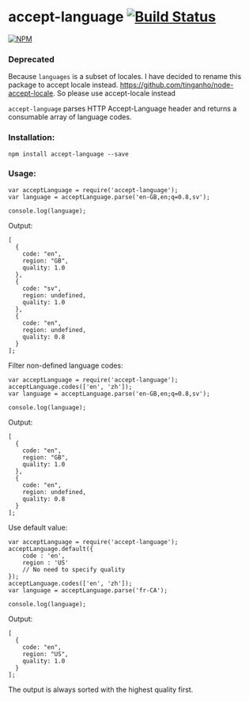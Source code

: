 accept-language [![Build Status](https://travis-ci.org/tinganho/node-accept-language.png)](https://travis-ci.org/tinganho/node-accept-language)
========================

[![NPM](https://nodei.co/npm/accept-language.png?downloads=true&stars=true)](https://nodei.co/npm/accept-language/)

### Deprecated
Because `languages` is a subset of locales. I have decided to rename this package to accept locale instead. https://github.com/tinganho/node-accept-locale. So please use accept-locale instead




`accept-language` parses HTTP Accept-Language header and returns a consumable array of language codes.

### Installation:

```
npm install accept-language --save
```

### Usage:

```
var acceptLanguage = require('accept-language');
var language = acceptLanguage.parse('en-GB,en;q=0.8,sv');

console.log(language);
```

Output:

```
[
  {
    code: "en",
    region: "GB",
    quality: 1.0
  },
  {
    code: "sv",
    region: undefined,
    quality: 1.0
  },
  {
    code: "en",
    region: undefined,
    quality: 0.8
  }
];
```

Filter non-defined language codes:

```
var acceptLanguage = require('accept-language');
acceptLanguage.codes(['en', 'zh']);
var language = acceptLanguage.parse('en-GB,en;q=0.8,sv');

console.log(language);
```

Output:
```
[
  {
    code: "en",
    region: "GB",
    quality: 1.0
  },
  {
    code: "en",
    region: undefined,
    quality: 0.8
  }
];
```

Use default value:

```
var acceptLanguage = require('accept-language');
acceptLanguage.default({
    code : 'en',
    region : 'US'
    // No need to specify quality
});
acceptLanguage.codes(['en', 'zh']);
var language = acceptLanguage.parse('fr-CA');

console.log(language);
```

Output:
```
[
  {
    code: "en",
    region: "US",
    quality: 1.0
  }
];
```


The output is always sorted with the highest quality first.
